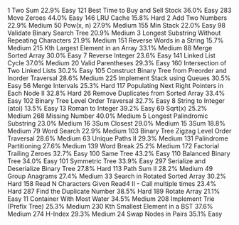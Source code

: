 1        Two Sum        22.9%        Easy
121        Best Time to Buy and Sell Stock        36.0%        Easy
283        Move Zeroes        44.0%        Easy
146        LRU Cache        15.8%        Hard
2        Add Two Numbers        22.9%        Medium
50        Pow(x, n)        27.9%        Medium
155        Min Stack        22.0%        Easy
98        Validate Binary Search Tree        20.9%        Medium
3        Longest Substring Without Repeating Characters        21.9%        Medium
151        Reverse Words in a String        15.7%        Medium
215        Kth Largest Element in an Array        33.1%        Medium
88        Merge Sorted Array        30.0%        Easy
7        Reverse Integer        23.6%        Easy
141        Linked List Cycle        37.0%        Medium
20        Valid Parentheses        29.3%        Easy
160        Intersection of Two Linked Lists        30.2%        Easy
105        Construct Binary Tree from Preorder and Inorder Traversal        28.6%        Medium
225        Implement Stack using Queues        30.5%        Easy
56        Merge Intervals        25.3%        Hard
117        Populating Next Right Pointers in Each Node II        32.8%        Hard
26        Remove Duplicates from Sorted Array        33.4%        Easy
102        Binary Tree Level Order Traversal        32.7%        Easy
8        String to Integer (atoi)        13.5%        Easy
13        Roman to Integer        39.2%        Easy
69        Sqrt(x)        25.2%        Medium
268        Missing Number        40.0%        Medium
5        Longest Palindromic Substring        23.0%        Medium
16        3Sum Closest        29.0%        Medium
15        3Sum        18.8%        Medium
79        Word Search        22.9%        Medium
103        Binary Tree Zigzag Level Order Traversal        28.6%        Medium
63        Unique Paths II        29.3%        Medium
131        Palindrome Partitioning        27.6%        Medium
139        Word Break        25.2%        Medium
172        Factorial Trailing Zeroes        32.7%        Easy
100        Same Tree        43.2%        Easy
110        Balanced Binary Tree        34.0%        Easy
101        Symmetric Tree        33.9%        Easy
297        Serialize and Deserialize Binary Tree        27.8%        Hard
113        Path Sum II        28.2%        Medium
49        Group Anagrams        27.4%        Medium
33        Search in Rotated Sorted Array        30.2%        Hard
158        Read N Characters Given Read4 II - Call multiple times         23.4%        Hard
287        Find the Duplicate Number        38.5%        Hard
189        Rotate Array        21.1%        Easy
11        Container With Most Water        34.5%        Medium
208        Implement Trie (Prefix Tree)        25.3%        Medium
230        Kth Smallest Element in a BST        37.6%        Medium
274        H-Index        29.3%        Medium
24        Swap Nodes in Pairs        35.1%        Easy
